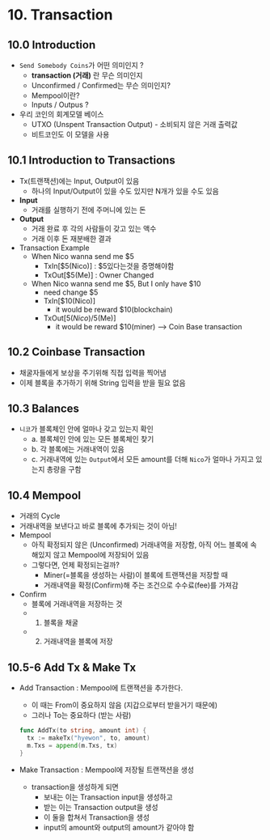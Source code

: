 # 10. Transaction
## 10.0 Introduction
- `Send Somebody Coins`가 어떤 의미인지 ?
  - **transaction (거래)** 란 무슨 의미인지
  - Unconfirmed / Confirmed는 무슨 의미인지?
  - Mempool이란?
  - Inputs / Outpus ?
- 우리 코인의 회계모델 베이스
  - UTXO (Unspent Transaction Output) - 소비되지 않은 거래 출력값
  - 비트코인도 이 모델을 사용

## 10.1 Introduction to Transactions
- Tx(트랜잭션)에는 Input, Output이 있음
  - 하나의 Input/Output이 있을 수도 있지만 N개가 있을 수도 있음
- **Input**
  - 거래를 실행하기 전에 주머니에 있는 돈
- **Output**
  - 거래 완료 후 각의 사람들이 갖고 있는 액수
  - 거래 이후 돈 재분배한 결과
- Transaction Example
  - When Nico wanna send me $5
    - TxIn[$5(Nico)] : $5있다는것을 증명해야함 
    - TxOut[$5(Me)] : Owner Changed
  - When Nico wanna send me $5, But I only have $10
    - need change $5
    - TxIn[$10(Nico)]
      - it would be reward $10(blockchain)  
    - TxOut[$5(Nico)/$5(Me)]
      - it would be reward $10(miner) --> Coin Base transaction

## 10.2 Coinbase Transaction
- 채굴자들에게 보상을 주기위해 직접 입력을 찍어냄
- 이제 블록을 추가하기 위해 String 입력을 받을 필요 없음

## 10.3 Balances
- `니코`가 블록체인 안에 얼마나 갖고 있는지 확인
  - a. 블록체인 안에 있는 모든 블록체인 찾기
  - b. 각 블록에는 거래내역이 있음
  - c. 거래내역에 있는 `Output`에서 모든 amount를 더해 `Nico`가 얼마나 가지고 있는지 총량을 구함

## 10.4 Mempool
- 거래의 Cycle
 - 거래내역을 보낸다고 바로 블록에 추가되는 것이 아님!
- Mempool
  - 아직 확정되지 않은 (Unconfirmed) 거래내역을 저장함, 아직 어느 블록에 속해있지 않고 Mempool에 저장되어 있음
  - 그렇다면, 언제 확정되는걸까?
    - Miner(=블록을 생성하는 사람)이 블록에 트랜잭션을 저장할 때
    - 거래내역을 확정(Confirm)해 주는 조건으로 수수료(fee)를 가져감
- Confirm
  - 블록에 거래내역을 저장하는 것
  - 1. 블록을 채굴
  - 2. 거래내역을 블록에 저장

## 10.5-6 Add Tx & Make Tx
- Add Transaction : Mempool에 트랜잭션을 추가한다. 
  - 이 때는 From이 중요하지 않음 (지갑으로부터 받을거기 때문에)
  - 그러나 To는 중요하다 (받는 사람)
  ``` Go
  func AddTx(to string, amount int) {
    tx := makeTx("hyewon", to, amount)
    m.Txs = append(m.Txs, tx)
  }
  ```

- Make Transaction : Mempool에 저장될 트랜잭션을 생성
  -	transaction을 생성하게 되면 
    - 보내는 이는 Transaction input을 생성하고
    - 받는 이는 Transaction output을 생성
    - 이 둘을 합쳐서 Transaction을 생성
	- input의 amount와 output의 amount가 같아야 함 